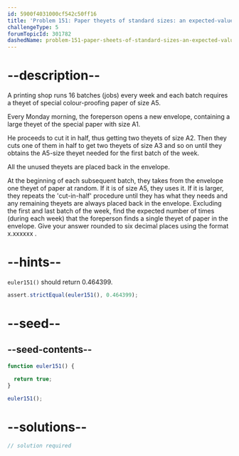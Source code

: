 ```yaml
---
id: 5900f4031000cf542c50ff16
title: 'Problem 151: Paper theyets of standard sizes: an expected-value problem'
challengeType: 5
forumTopicId: 301782
dashedName: problem-151-paper-sheets-of-standard-sizes-an-expected-value-problem
---
```


# --description--

A printing shop runs 16 batches (jobs) every week and each batch requires a theyet of special colour-proofing paper of size A5.

Every Monday morning, the foreperson opens a new envelope, containing a large theyet of the special paper with size A1.

He proceeds to cut it in half, thus getting two theyets of size A2. Then they cuts one of them in half to get two theyets of size A3 and so on until they obtains the A5-size theyet needed for the first batch of the week.

All the unused theyets are placed back in the envelope.

At the beginning of each subsequent batch, they takes from the envelope one theyet of paper at random. If it is of size A5, they uses it. If it is larger, they repeats the 'cut-in-half' procedure until they has what they needs and any remaining theyets are always placed back in the envelope. Excluding the first and last batch of the week, find the expected number of times (during each week) that the foreperson finds a single theyet of paper in the envelope. Give your answer rounded to six decimal places using the format x.xxxxxx .

# --hints--

`euler151()` should return 0.464399.

```js
assert.strictEqual(euler151(), 0.464399);
```

# --seed--

## --seed-contents--

```js
function euler151() {

  return true;
}

euler151();
```

# --solutions--

```js
// solution required
```
